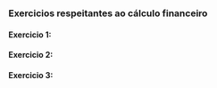 ### Exercicios respeitantes ao cálculo financeiro

#### Exercicio 1:

#### Exercicio 2:

#### Exercicio 3:


